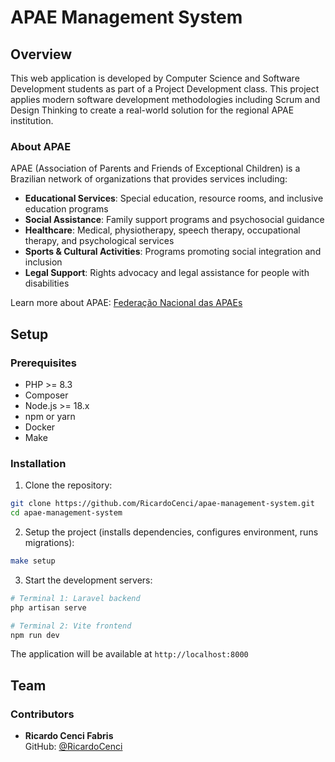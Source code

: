 # APAE Management System

## Overview

This web application is developed by Computer Science and Software Development students as part of a Project Development class. This project applies modern software development methodologies including Scrum and Design Thinking to create a real-world solution for the regional APAE institution.

### About APAE

APAE (Association of Parents and Friends of Exceptional Children) is a Brazilian network of organizations that provides services including:

- **Educational Services**: Special education, resource rooms, and inclusive education programs
- **Social Assistance**: Family support programs and psychosocial guidance
- **Healthcare**: Medical, physiotherapy, speech therapy, occupational therapy, and psychological services
- **Sports & Cultural Activities**: Programs promoting social integration and inclusion
- **Legal Support**: Rights advocacy and legal assistance for people with disabilities

Learn more about APAE: [Federação Nacional das APAEs](https://apaebrasil.org.br/)

## Setup

### Prerequisites

- PHP >= 8.3
- Composer
- Node.js >= 18.x
- npm or yarn
- Docker
- Make

### Installation

1. Clone the repository:
```bash
git clone https://github.com/RicardoCenci/apae-management-system.git
cd apae-management-system
```

2. Setup the project (installs dependencies, configures environment, runs migrations):
```bash
make setup
```

3. Start the development servers:
```bash
# Terminal 1: Laravel backend
php artisan serve

# Terminal 2: Vite frontend
npm run dev
```

The application will be available at `http://localhost:8000`

## Team

### Contributors

- **Ricardo Cenci Fabris**  
  GitHub: [@RicardoCenci](https://github.com/RicardoCenci)
